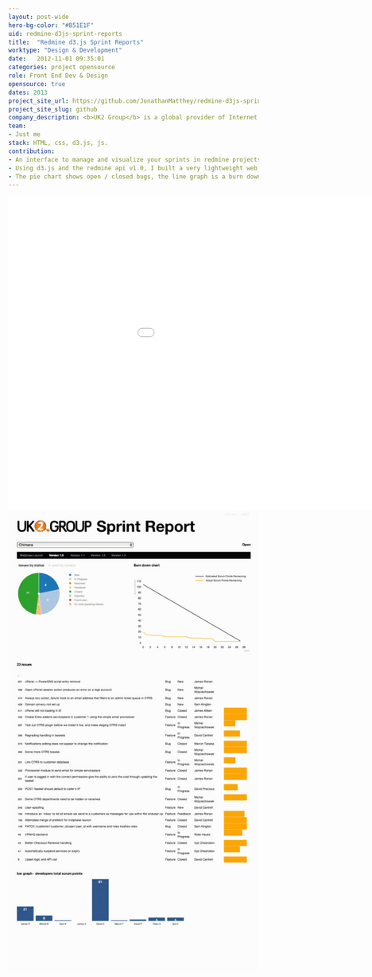 ```yaml
---
layout: post-wide
hero-bg-color: "#B51E1F"
uid: redmine-d3js-sprint-reports
title:  "Redmine d3.js Sprint Reports"
worktype: "Design & Development"
date:   2012-11-01 09:35:01
categories: project opensource
role: Front End Dev & Design
opensource: true
dates: 2013
project_site_url: https://github.com/JonathanMatthey/redmine-d3js-sprint-reports
project_site_slug: github
company_description: <b>UK2 Group</b> is a global provider of Internet services based in the United Kingdom, with data centers in the UK and US
team:
- Just me
stack: HTML, css, d3.js, js.
contribution:
- An interface to manage and visualize your sprints in redmine projects.
- Using d3.js and the redmine api v1.0, I built a very lightweight web front end that connects to your redmine project and breaks down all your projects.
- The pie chart shows open / closed bugs, the line graph is a burn down chart.  You can also review individual tasks and their progress.  Story points are displayed across developers on the team.
---
```


<div class="showcase">
  <iframe width="1120" height="630" src="//www.youtube.com/embed/e9L8YrpNB3w" frameborder="0" > </iframe>
  <img src="/img/redmine-d3js-sprint-reports/1.jpg" alt="1">
</div>

